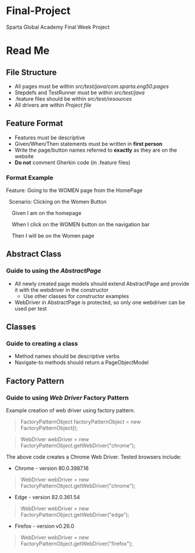 # Final-Project
Sparta Global Academy Final Week Project


# Read Me

## File Structure

* All pages must be within *src/test/java/com.sparta.eng50.pages*
* Stepdefs and TestRunner must be within *src/test/java*
* .feature files should be within *src/test/resources*
* All drivers are within *Project file*

## Feature Format

* Features must be descriptive
* Given/When/Then statements must be written in **first person**
* Write the page/button names referred to **exactly** as they are on the website
* **Do not** comment Gherkin code (in .feature files)

### Format Example
Feature: Going to the WOMEN page from the HomePage

&nbsp; Scenario: Clicking on the Women Button
 
&nbsp; &nbsp; Given I am on the homepage
  
&nbsp; &nbsp; When I click on the WOMEN button on the navigation bar
  
&nbsp; &nbsp; Then I will be on the Women page

## Abstract Class
### Guide to using the *AbstractPage*
* All newly created page models should extend AbstractPage and provide it with the webdriver in the constructor
  * Use other classes for constructor examples
* WebDriver in AbstractPage is protected, so only one webdriver can be used per test

## Classes
### Guide to creating a class
* Method names should be descriptive verbs
* Navigate-to methods should return a PageObjectModel


## Factory Pattern
### Guide to using *Web Driver* Factory Pattern

Example creation of web driver using factory pattern.
> FactoryPatternObject factoryPatternObject = new FactoryPatternObject();

> WebDriver webDriver = new FactoryPatternObject.getWebDriver("chrome");

The above code creates a Chrome Web Driver.
Tested browsers include:

* Chrome - version 80.0.3987.16
> WebDriver webDriver = new FactoryPatternObject.getWebDriver("chrome");
* Edge - version 82.0.361.54
> WebDriver webDriver = new FactoryPatternObject.getWebDriver("edge");
* Firefox - version v0.26.0
> WebDriver webDriver = new FactoryPatternObject.getWebDriver("firefox");

